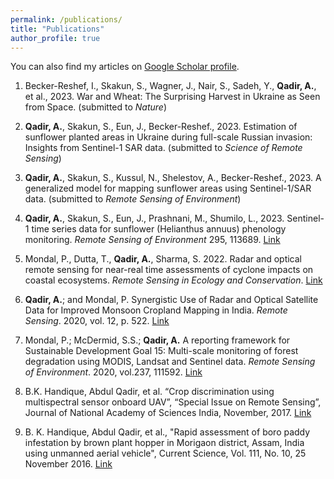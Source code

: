 ```yaml
---
permalink: /publications/
title: "Publications"
author_profile: true
---
```


You can also find my articles on <a href="http://scholar.google.com/citations?user=5OG7eicAAAAJ&hl=en"> Google Scholar profile</a>.


1. Becker-Reshef, I., Skakun, S., Wagner, J., Nair, S., Sadeh, Y., **Qadir, A.**, et al., 2023. War and Wheat: The Surprising Harvest in Ukraine as Seen from Space. (submitted to *Nature*)

1. **Qadir, A.**, Skakun, S., Eun, J., Becker-Reshef., 2023. Estimation of sunflower planted areas in Ukraine during full-scale Russian invasion: Insights from Sentinel-1 SAR data. (submitted to *Science of Remote Sensing*)

1. **Qadir, A.**, Skakun, S., Kussul, N., Shelestov, A., Becker-Reshef., 2023. A generalized model for mapping sunflower areas using Sentinel-1/SAR data. (submitted to *Remote Sensing of Environment*)
  
1. **Qadir, A.**, Skakun, S., Eun, J., Prashnani, M., Shumilo, L., 2023. Sentinel-1 time series data for sunflower (Helianthus annuus) phenology monitoring. *Remote Sensing of Environment* 295, 113689. [Link](https://doi.org/10.1016/J.RSE.2023.113689)

1. Mondal, P., Dutta, T., **Qadir, A.**, Sharma, S. 2022. Radar and optical remote sensing for near-real time assessments of cyclone impacts on coastal ecosystems. *Remote Sensing in Ecology and Conservation*. [Link](https://zslpublications.onlinelibrary.wiley.com/doi/full/10.1002/rse2.257)

1. **Qadir, A.**; and Mondal, P. Synergistic Use of Radar and Optical Satellite Data for Improved Monsoon Cropland Mapping in India. *Remote Sensing*. 2020, vol. 12, p. 522. [Link](https://www.mdpi.com/2072-4292/12/3/522)

1. Mondal, P.; McDermid, S.S.; **Qadir, A.** A reporting framework for Sustainable Development Goal 15: Multi-scale monitoring of forest degradation using MODIS, Landsat and Sentinel data. *Remote Sensing of Environment*. 2020, vol.237, 111592. [Link](https://www.sciencedirect.com/science/article/pii/S0034425719306121)
  
1. B.K. Handique, Abdul Qadir, et al. “Crop discrimination using multispectral sensor onboard UAV”, “Special Issue on Remote Sensing”, Journal of National Academy of Sciences India, November, 2017. [Link](https://link.springer.com/article/10.1007/s40010-017-0443-9)
   
1. B. K. Handique, Abdul Qadir, et al., "Rapid assessment of boro paddy infestation by brown plant hopper in Morigaon district, Assam, India using unmanned aerial vehicle", Current Science, Vol. 111, No. 10, 25 November 2016. [Link](https://www.currentscience.ac.in/Volumes/111/10/1604.pdf)
